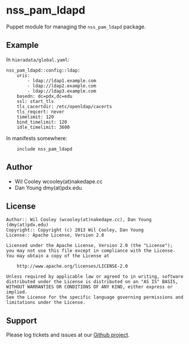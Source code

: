 nss_pam_ldapd
=============

Puppet module for managing the `nss_pam_ldapd` package.

Example
-------

In `hieradata/global.yaml`:

    nss_pam_ldapd::config::ldap:
        uris:
            - ldap://ldap1.example.com
            - ldap://ldap2.example.com
            - ldap://ldap3.example.com
        basedn: dc=pdx,dc=edu
        ssl: start_tls
        tls_cacertdir: /etc/openldap/cacerts
        tls_reqcert: never
        timelimit: 120
        bind_timelimit: 120
        idle_timelimit: 3600

In manifests somewhere:

        include nss_pam_ldapd

Author
-------
* Wil Cooley wcooley(at)nakedape.cc
* Dan Young dmy(at)pdx.edu

License
-------

    Author:: Wil Cooley (wcooley(at)nakedape.cc), Dan Young (dmy(at)pdx.edu)
    Copyright:: Copyright (c) 2013 Wil Cooley, Dan Young
    License:: Apache License, Version 2.0

    Licensed under the Apache License, Version 2.0 (the "License");
    you may not use this file except in compliance with the License.
    You may obtain a copy of the License at

        http://www.apache.org/licenses/LICENSE-2.0

    Unless required by applicable law or agreed to in writing, software
    distributed under the License is distributed on an "AS IS" BASIS,
    WITHOUT WARRANTIES OR CONDITIONS OF ANY KIND, either express or implied.
    See the License for the specific language governing permissions and
    limitations under the License.


Support
-------

Please log tickets and issues at our [Github project][1].

[1]: https://github.com/wcooley/puppet-nss_pam_ldapd/issues
